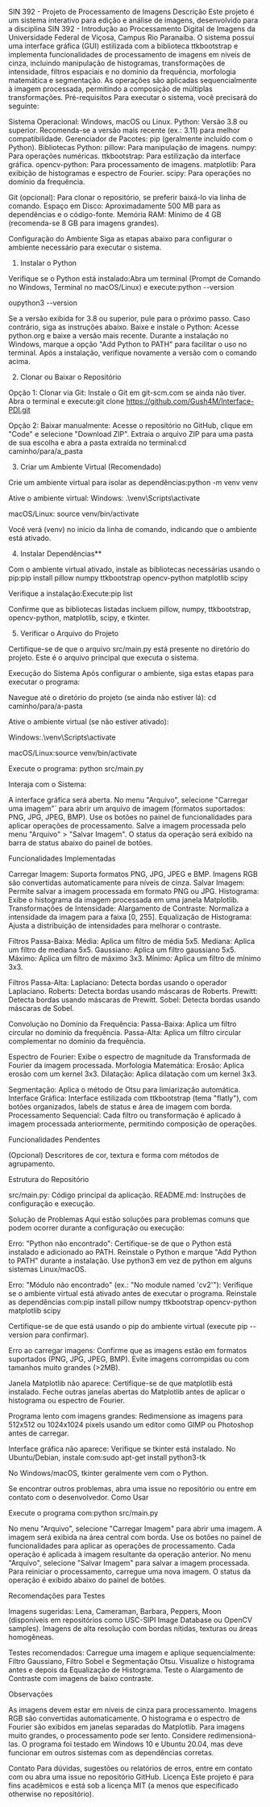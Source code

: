 SIN 392 - Projeto de Processamento de Imagens
Descrição
Este projeto é um sistema interativo para edição e análise de imagens, desenvolvido para a disciplina SIN 392 - Introdução ao Processamento Digital de Imagens da Universidade Federal de Viçosa, Campus Rio Paranaíba. O sistema possui uma interface gráfica (GUI) estilizada com a biblioteca ttkbootstrap e implementa funcionalidades de processamento de imagens em níveis de cinza, incluindo manipulação de histogramas, transformações de intensidade, filtros espaciais e no domínio da frequência, morfologia matemática e segmentação. As operações são aplicadas sequencialmente à imagem processada, permitindo a composição de múltiplas transformações.
Pré-requisitos
Para executar o sistema, você precisará do seguinte:

Sistema Operacional: Windows, macOS ou Linux.
Python: Versão 3.8 ou superior. Recomenda-se a versão mais recente (ex.: 3.11) para melhor compatibilidade.
Gerenciador de Pacotes: pip (geralmente incluído com o Python).
Bibliotecas Python:
pillow: Para manipulação de imagens.
numpy: Para operações numéricas.
ttkbootstrap: Para estilização da interface gráfica.
opencv-python: Para processamento de imagens.
matplotlib: Para exibição de histogramas e espectro de Fourier.
scipy: Para operações no domínio da frequência.

Git (opcional): Para clonar o repositório, se preferir baixá-lo via linha de comando.
Espaço em Disco: Aproximadamente 500 MB para as dependências e o código-fonte.
Memória RAM: Mínimo de 4 GB (recomenda-se 8 GB para imagens grandes).

Configuração do Ambiente
Siga as etapas abaixo para configurar o ambiente necessário para executar o sistema.

1. Instalar o Python

Verifique se o Python está instalado:Abra um terminal (Prompt de Comando no Windows, Terminal no macOS/Linux) e execute:python --version

oupython3 --version

Se a versão exibida for 3.8 ou superior, pule para o próximo passo. Caso contrário, siga as instruções abaixo.
Baixe e instale o Python:
Acesse python.org e baixe a versão mais recente.
Durante a instalação no Windows, marque a opção "Add Python to PATH" para facilitar o uso no terminal.
Após a instalação, verifique novamente a versão com o comando acima.

2. Clonar ou Baixar o Repositório

Opção 1: Clonar via Git:
Instale o Git em git-scm.com se ainda não tiver.
Abra o terminal e execute:git clone https://github.com/Gush4M/Interface-PDI.git

Opção 2: Baixar manualmente:
Acesse o repositório no GitHub, clique em "Code" e selecione "Download ZIP".
Extraia o arquivo ZIP para uma pasta de sua escolha e abra a pasta extraída no terminal:cd caminho/para/a_pasta

3. Criar um Ambiente Virtual (Recomendado)

Crie um ambiente virtual para isolar as dependências:python -m venv venv

Ative o ambiente virtual:
Windows: .\venv\Scripts\activate

macOS/Linux: source venv/bin/activate

Você verá (venv) no início da linha de comando, indicando que o ambiente está ativado.

4. Instalar Dependências\*\*

Com o ambiente virtual ativado, instale as bibliotecas necessárias usando o pip:pip install pillow numpy ttkbootstrap opencv-python matplotlib scipy

Verifique a instalação:Execute:pip list

Confirme que as bibliotecas listadas incluem pillow, numpy, ttkbootstrap, opencv-python, matplotlib, scipy, e tkinter.

5. Verificar o Arquivo do Projeto

Certifique-se de que o arquivo src/main.py está presente no diretório do projeto. Este é o arquivo principal que executa o sistema.

Execução do Sistema
Após configurar o ambiente, siga estas etapas para executar o programa:

Navegue até o diretório do projeto (se ainda não estiver lá):
cd caminho/para/a-pasta

Ative o ambiente virtual (se não estiver ativado):

Windows:.\venv\Scripts\activate

macOS/Linux:source venv/bin/activate

Execute o programa:
python src/main.py

Interaja com o Sistema:

A interface gráfica será aberta.
No menu "Arquivo", selecione "Carregar uma imagem"` para abrir um arquivo de imagem (formatos suportados: PNG, JPG, JPEG, BMP).
Use os botões no painel de funcionalidades para aplicar operações de processamento.
Salve a imagem processada pelo menu "Arquivo" > "Salvar Imagem".
O status da operação será exibido na barra de status abaixo do painel de botões.

Funcionalidades Implementadas

Carregar Imagem: Suporta formatos PNG, JPG, JPEG e BMP. Imagens RGB são convertidas automaticamente para níveis de cinza.
Salvar Imagem: Permite salvar a imagem processada em formato PNG ou JPG.
Histograma: Exibe o histograma da imagem processada em uma janela Matplotlib.
Transformações de Intensidade:
Alargamento de Contraste: Normaliza a intensidade da imagem para a faixa [0, 255].
Equalização de Histograma: Ajusta a distribuição de intensidades para melhorar o contraste.

Filtros Passa-Baixa:
Média: Aplica um filtro de média 5x5.
Mediana: Aplica um filtro de mediana 5x5.
Gaussiano: Aplica um filtro gaussiano 5x5.
Máximo: Aplica um filtro de máximo 3x3.
Mínimo: Aplica um filtro de mínimo 3x3.

Filtros Passa-Alta:
Laplaciano: Detecta bordas usando o operador Laplaciano.
Roberts: Detecta bordas usando máscaras de Roberts.
Prewitt: Detecta bordas usando máscaras de Prewitt.
Sobel: Detecta bordas usando máscaras de Sobel.

Convolução no Domínio da Frequência:
Passa-Baixa: Aplica um filtro circular no domínio da frequência.
Passa-Alta: Aplica um filtro circular complementar no domínio da frequência.

Espectro de Fourier: Exibe o espectro de magnitude da Transformada de Fourier da imagem processada.
Morfologia Matemática:
Erosão: Aplica erosão com um kernel 3x3.
Dilatação: Aplica dilatação com um kernel 3x3.

Segmentação: Aplica o método de Otsu para limiarização automática.
Interface Gráfica: Interface estilizada com ttkbootstrap (tema "flatly"), com botões organizados, labels de status e área de imagem com borda.
Processamento Sequencial: Cada filtro ou transformação é aplicado à imagem processada anteriormente, permitindo composição de operações.

Funcionalidades Pendentes

(Opcional) Descritores de cor, textura e forma com métodos de agrupamento.

Estrutura do Repositório

src/main.py: Código principal da aplicação.
README.md: Instruções de configuração e execução.

Solução de Problemas
Aqui estão soluções para problemas comuns que podem ocorrer durante a configuração ou execução:

Erro: "Python não encontrado":
Certifique-se de que o Python está instalado e adicionado ao PATH. Reinstale o Python e marque "Add Python to PATH" durante a instalação.
Use python3 em vez de python em alguns sistemas Linux/macOS.

Erro: "Módulo não encontrado" (ex.: "No module named 'cv2'"):
Verifique se o ambiente virtual está ativado antes de executar o programa.
Reinstale as dependências com:pip install pillow numpy ttkbootstrap opencv-python matplotlib scipy

Certifique-se de que está usando o pip do ambiente virtual (execute pip --version para confirmar).

Erro ao carregar imagens:
Confirme que as imagens estão em formatos suportados (PNG, JPG, JPEG, BMP).
Evite imagens corrompidas ou com tamanhos muito grandes (>2MB).

Janela Matplotlib não aparece:
Certifique-se de que matplotlib está instalado.
Feche outras janelas abertas do Matplotlib antes de aplicar o histograma ou espectro de Fourier.

Programa lento com imagens grandes:
Redimensione as imagens para 512x512 ou 1024x1024 pixels usando um editor como GIMP ou Photoshop antes de carregar.

Interface gráfica não aparece:
Verifique se tkinter está instalado. No Ubuntu/Debian, instale com:sudo apt-get install python3-tk

No Windows/macOS, tkinter geralmente vem com o Python.

Se encontrar outros problemas, abra uma issue no repositório ou entre em contato com o desenvolvedor.
Como Usar

Execute o programa com:python src/main.py

No menu "Arquivo", selecione "Carregar Imagem" para abrir uma imagem.
A imagem será exibida na área central com borda.
Use os botões no painel de funcionalidades para aplicar as operações de processamento. Cada operação é aplicada à imagem resultante da operação anterior.
No menu "Arquivo", selecione "Salvar Imagem" para salvar a imagem processada.
Para reiniciar o processamento, carregue uma nova imagem.
O status da operação é exibido abaixo do painel de botões.

Recomendações para Testes

Imagens sugeridas:
Lena, Cameraman, Barbara, Peppers, Moon (disponíveis em repositórios como USC-SIPI Image Database ou OpenCV samples).
Imagens de alta resolução com bordas nítidas, texturas ou áreas homogêneas.

Testes recomendados:
Carregue uma imagem e aplique sequencialmente: Filtro Gaussiano, Filtro Sobel e Segmentação Otsu.
Visualize o histograma antes e depois da Equalização de Histograma.
Teste o Alargamento de Contraste com imagens de baixo contraste.

Observações

As imagens devem estar em níveis de cinza para processamento. Imagens RGB são convertidas automaticamente.
O histograma e o espectro de Fourier são exibidos em janelas separadas do Matplotlib.
Para imagens muito grandes, o processamento pode ser lento. Considere redimensioná-las.
O programa foi testado em Windows 10 e Ubuntu 20.04, mas deve funcionar em outros sistemas com as dependências corretas.

Contato
Para dúvidas, sugestões ou relatórios de erros, entre em contato com ou abra uma issue no repositório GitHub.
Licença
Este projeto é para fins acadêmicos e está sob a licença MIT (a menos que especificado otherwise no repositório).
